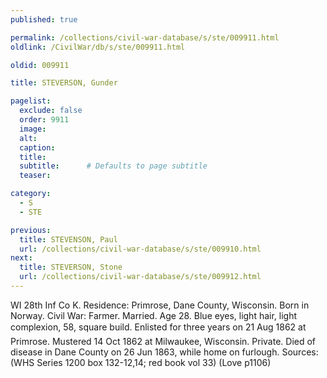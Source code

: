 ```yaml
---
published: true

permalink: /collections/civil-war-database/s/ste/009911.html
oldlink: /CivilWar/db/s/ste/009911.html

oldid: 009911

title: STEVERSON, Gunder

pagelist:
  exclude: false
  order: 9911
  image: 
  alt:
  caption:
  title:
  subtitle:      # Defaults to page subtitle
  teaser:

category: 
  - S 
  - STE

previous:
  title: STEVENSON, Paul
  url: /collections/civil-war-database/s/ste/009910.html  
next:
  title: STEVERSON, Stone
  url: /collections/civil-war-database/s/ste/009912.html   
---
```

WI 28th Inf Co K. Residence: Primrose, Dane County, Wisconsin. Born in Norway. Civil War: Farmer. Married. Age 28. Blue eyes, light hair, light complexion, 5&#146;8&#148;, square build. Enlisted for three years on 21 Aug 1862 at Primrose. Mustered 14 Oct 1862 at Milwaukee, Wisconsin. Private. Died of disease in Dane County on 26 Jun 1863, while home on furlough. Sources: (WHS Series 1200 box 132-12,14; red book vol 33) (Love p1106)